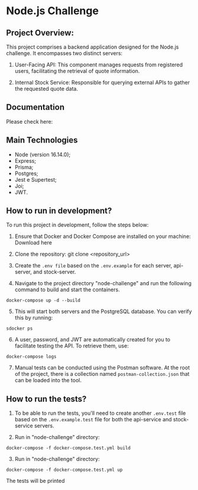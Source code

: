 # Node.js Challenge

## Project Overview:

This project comprises a backend application designed for the Node.js challenge. It encompasses two distinct servers:

1. User-Facing API: This component manages requests from registered users, facilitating the retrieval of quote information.

2. Internal Stock Service: Responsible for querying external APIs to gather the requested quote data.

## Documentation

Please check here:

## Main Technologies

- Node (version 16.14.0);
- Express;
- Prisma;
- Postgres;
- Jest e Supertest;
- Joi;
- JWT.

## How to run in development?

To run this project in development, follow the steps below:

1. Ensure that Docker and Docker Compose are installed on your machine: Download here

2. Clone the repository: git clone <repository_url>

3. Create the `.env file` based on the `.env.example` for each server, api-server, and stock-server.

4. Navigate to the project directory "node-challenge" and run the following command to build and start the containers.

`docker-compose up -d --build`

5. This will start both servers and the PostgreSQL database. You can verify this by running:

`sdocker ps`

6. A user, password, and JWT are automatically created for you to facilitate testing the API. To retrieve them, use:

`docker-compose logs`

7. Manual tests can be conducted using the Postman software. At the root of the project, there is a collection named `postman-collection.json` that can be loaded into the tool.

## How to run the tests?

1. To be able to run the tests, you'll need to create another `.env.test` file based on the `.env.example.test` file for both the api-service and stock-service servers.

2. Run in "node-challenge" directory:

`docker-compose -f docker-compose.test.yml build`

3. Run in "node-challenge" directory:

`docker-compose -f docker-compose.test.yml up`

The tests will be printed
